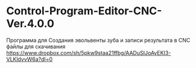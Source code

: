# Control-Program-Editor-CNC-Ver.4.0.0
Программа для Создания эвольвенты зуба и записи результата в CNC
файлы для скачивания 
https://www.dropbox.com/sh/5pkw9staa21ffbg/AADuSIJoAyEKI3-VLKldvvW6a?dl=0
